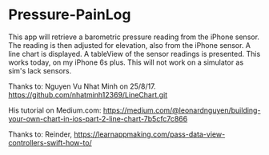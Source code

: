 # Pressure-PainLog
This app will retrieve a barometric pressure reading from the iPhone sensor.  The reading is then adjusted for elevation, also from the iPhone sensor.  A line chart is displayed.  A tableView of the sensor readings is presented.  This works today, on my iPhone 6s plus.  This will not work on a simulator as sim's lack sensors.

  Thanks to: Nguyen Vu Nhat Minh on 25/8/17.
  https://github.com/nhatminh12369/LineChart.git

  His tutorial on Medium.com:
  https://medium.com/@leonardnguyen/building-your-own-chart-in-ios-part-2-line-chart-7b5cfc7c866

  Thanks to: Reinder, https://learnappmaking.com/pass-data-view-controllers-swift-how-to/
